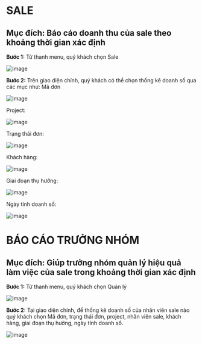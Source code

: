 # SALE

## Mục đích: Báo cáo doanh thu của sale theo khoảng thời gian xác định

**Bước 1:** Từ thanh menu, quý khách chọn Sale

![image](https://user-images.githubusercontent.com/109578103/202082531-580442cc-79f1-4521-8c75-3734dd2a1176.png)

**Bước 2:** Trên giao diện chính, quý khách có thể chọn thống kê doanh số qua các mục như: Mã đơn
 
![image](https://user-images.githubusercontent.com/109578103/202082242-02afb7f4-0038-4b27-8ae1-e76a515e006f.png)

Project:

![image](https://user-images.githubusercontent.com/109578103/202082271-b830eea3-38cf-476a-bdf3-2e4b01cb126e.png)

Trạng thái đơn: 
 
 ![image](https://user-images.githubusercontent.com/109578103/202082306-68a72ea0-860f-4f02-9831-5fa5c2059cdd.png)
 
Khách hàng:

![image](https://user-images.githubusercontent.com/109578103/202082330-d59babcd-28a8-4ce0-abff-c333a58b63a5.png)

Giai đoạn thụ hưởng:

![image](https://user-images.githubusercontent.com/109578103/202082356-cee0ed73-7bf3-4120-949a-cf9a2d54cd64.png)

Ngày tính doanh số:

![image](https://user-images.githubusercontent.com/109578103/202082384-2cb57457-0ad3-4d70-9de0-3b00fbb6c1cf.png)

# BÁO CÁO TRƯỞNG NHÓM
## Mục đích: Giúp trưởng nhóm quản lý hiệu quả làm việc của sale trong khoảng thời gian xác định

**Bước 1:** Từ thanh menu, quý khách chọn Quản lý

![image](https://user-images.githubusercontent.com/109578103/202082427-1f7b0e9e-02dc-4876-8833-f5192924329a.png)

**Bước 2:** Tại giao diện chính, để thống kê doanh số của nhân viên sale nào quý khách chọn Mã đơn, trạng thái đơn, project, nhân viên sale, khách hàng, giai đoạn thụ hưởng, ngày tính doanh số.
 
 ![image](https://user-images.githubusercontent.com/109578103/202082458-27cf0ed4-916b-4843-9d11-908ee0acbbad.png)
